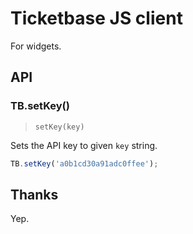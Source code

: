 # Ticketbase JS client

For widgets.

## API

<!-- begin api -->

### TB.setKey()
> `setKey(key)`

Sets the API key to given `key` string.

```js
TB.setKey('a0b1cd30a91adc0ffee');
```

<!-- end api -->

## Thanks

Yep.
